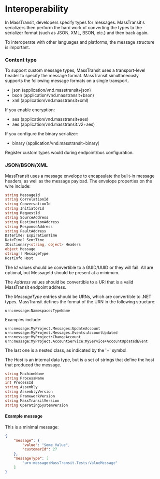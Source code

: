# Interoperability

In MassTransit, developers specify types for messages. MassTransit's serializers then perform the hard work of converting the types to the serializer format (such as JSON, XML, BSON, etc.) and then back again.

To interoperate with other languages and platforms, the message structure is important.

### Content type

To support custom message types, MassTransit uses a transport-level header to specify the message format. MassTransit simultaneously supports the following message formats on a single transport.

- json (application/vnd.masstransit+json)
- bson (application/vnd.masstransit+bson)
- xml  (application/vnd.masstransit+xml)

If you enable encryption:

- aes  (application/vnd.masstransit+aes)
- aes  (application/vnd.masstransit.v2+aes)

If you configure the binary serializer:

- binary (application/vnd.masstransit+binary)

Register custom types would during endpoint/bus configuration.

### JSON/BSON/XML

MassTransit uses a message envelope to encapsulate the built-in message headers, as well as the message payload. The envelope properties on the wire include:

```csharp
string MessageId
string CorrelationId
string ConversationId
string InitiatorId
string RequestId
string SourceAddress
string DestinationAddress
string ResponseAddress
string FaultAddress
DateTime? ExpirationTime
DateTime? SentTime
IDictionary<string, object> Headers
object Message
string[] MessageType
HostInfo Host
```

The *Id* values should be convertible to a GUID/UUID or they will fail. All are optional, but MessageId should be present at a minimum.

The *Address* values should be convertible to a URI that is a valid MassTransit endpoint address.

The *MessageType* entries should be URNs, which are convertible to .NET types. MassTransit defines the format of the URN in the following structure:

```
urn:message:Namespace:TypeName
```

Examples include:

```text
urn:message:MyProject.Messages:UpdateAccount
urn:message:MyProject.Messages.Events:AccountUpdated
urn:message:MyProject:ChangeAccount
urn:message:MyProject.AccountService:MyService+AccountUpdatedEvent
```

The last one is a nested class, as indicated by the '+' symbol.

The *Host* is an internal data type, but is a set of strings that define the host that produced the message.

```csharp
string MachineName
string ProcessName
int ProcessId
string Assembly
string AssemblyVersion
string FrameworkVersion
string MassTransitVersion
string OperatingSystemVersion
```

#### Example message

This is a minimal message:

```json
{
    "message": {
        "value": "Some Value",
        "customerId": 27
    },
    "messageType": [
        "urn:message:MassTransit.Tests:ValueMessage"
    ]
}
```
